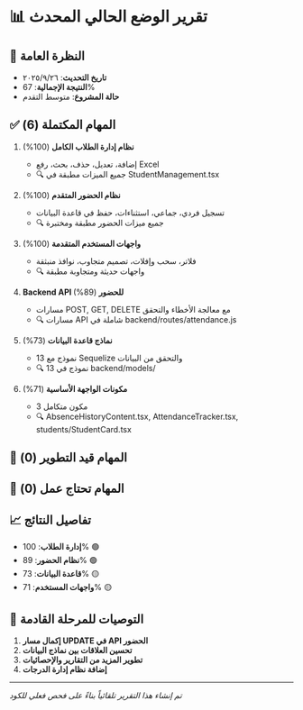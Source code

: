 # 📊 تقرير الوضع الحالي المحدث

## 🎯 النظرة العامة
- **تاريخ التحديث**: ٢٦‏/٩‏/٢٠٢٥
- **النتيجة الإجمالية**: 67%
- **حالة المشروع**: متوسط التقدم

## ✅ المهام المكتملة (6)
1. **نظام إدارة الطلاب الكامل** (100%)
   - إضافة، تعديل، حذف، بحث، رفع Excel
   - 🔍 جميع الميزات مطبقة في StudentManagement.tsx

2. **نظام الحضور المتقدم** (100%)
   - تسجيل فردي، جماعي، استثناءات، حفظ في قاعدة البيانات
   - 🔍 جميع ميزات الحضور مطبقة ومختبرة

3. **واجهات المستخدم المتقدمة** (100%)
   - فلاتر، سحب وإفلات، تصميم متجاوب، نوافذ منبثقة
   - 🔍 واجهات حديثة ومتجاوبة مطبقة

4. **Backend API للحضور** (89%)
   - مسارات POST, GET, DELETE مع معالجة الأخطاء والتحقق
   - 🔍 مسارات API شاملة في backend/routes/attendance.js

5. **نماذج قاعدة البيانات** (73%)
   - 13 نموذج مع Sequelize والتحقق من البيانات
   - 🔍 13 نموذج في backend/models/

6. **مكونات الواجهة الأساسية** (71%)
   - 3 مكون متكامل
   - 🔍 AbsenceHistoryContent.tsx, AttendanceTracker.tsx, students/StudentCard.tsx

## 🔄 المهام قيد التطوير (0)


## 🚧 المهام تحتاج عمل (0)


## 📈 تفاصيل النتائج
- **إدارة الطلاب**: 100% 🟢
- **نظام الحضور**: 89% 🟢
- **قاعدة البيانات**: 73% 🟡
- **واجهات المستخدم**: 71% 🟡

## 🎯 التوصيات للمرحلة القادمة
1. **إكمال مسار UPDATE في API الحضور**
2. **تحسين العلاقات بين نماذج البيانات**
3. **تطوير المزيد من التقارير والإحصائيات**
4. **إضافة نظام إدارة الدرجات**

---
*تم إنشاء هذا التقرير تلقائياً بناءً على فحص فعلي للكود*
